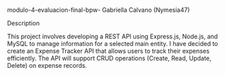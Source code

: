 modulo-4-evaluacion-final-bpw- Gabriella Calvano (Nymesia47)



Description

This project involves developing a REST API using Express.js, Node.js, and MySQL to manage information for a selected main entity. I have decided to create an Expense Tracker API that allows users to track their expenses efficiently. The API will support CRUD operations (Create, Read, Update, Delete) on expense records.

